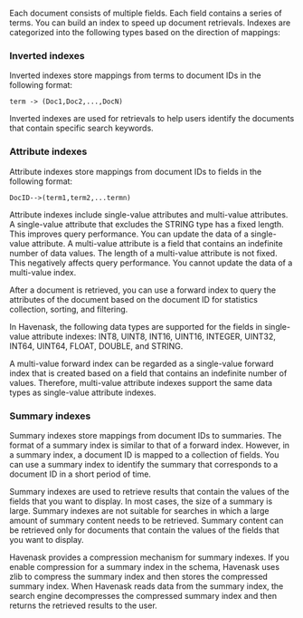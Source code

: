 Each document consists of multiple fields. Each field contains a series of terms. You can build an index to speed up document retrievals. Indexes are categorized into the following types based on the direction of mappings:



### Inverted indexes

Inverted indexes store mappings from terms to document IDs in the following format:

`term -> (Doc1,Doc2,...,DocN)`



Inverted indexes are used for retrievals to help users identify the documents that contain specific search keywords.



### Attribute indexes

Attribute indexes store mappings from document IDs to fields in the following format:

`DocID-->(term1,term2,...termn)`



Attribute indexes include single-value attributes and multi-value attributes. A single-value attribute that excludes the STRING type has a fixed length. This improves query performance. You can update the data of a single-value attribute. A multi-value attribute is a field that contains an indefinite number of data values. The length of a multi-value attribute is not fixed. This negatively affects query performance. You cannot update the data of a multi-value index.

After a document is retrieved, you can use a forward index to query the attributes of the document based on the document ID for statistics collection, sorting, and filtering.

In Havenask, the following data types are supported for the fields in single-value attribute indexes: INT8, UINT8, INT16, UINT16, INTEGER, UINT32, INT64, UINT64, FLOAT, DOUBLE, and STRING.

A multi-value forward index can be regarded as a single-value forward index that is created based on a field that contains an indefinite number of values. Therefore, multi-value attribute indexes support the same data types as single-value attribute indexes.



### Summary indexes

Summary indexes store mappings from document IDs to summaries. The format of a summary index is similar to that of a forward index. However, in a summary index, a document ID is mapped to a collection of fields. You can use a summary index to identify the summary that corresponds to a document ID in a short period of time.

Summary indexes are used to retrieve results that contain the values of the fields that you want to display. In most cases, the size of a summary is large. Summary indexes are not suitable for searches in which a large amount of summary content needs to be retrieved. Summary content can be retrieved only for documents that contain the values of the fields that you want to display.

Havenask provides a compression mechanism for summary indexes. If you enable compression for a summary index in the schema, Havenask uses zlib to compress the summary index and then stores the compressed summary index. When Havenask reads data from the summary index, the search engine decompresses the compressed summary index and then returns the retrieved results to the user.